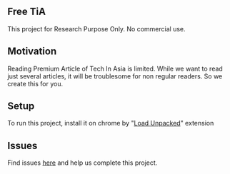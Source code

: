 ## Free TiA
This project for Research Purpose Only. No commercial use.
	
## Motivation
Reading Premium Article of Tech In Asia is limited. While we want to read just several articles, it will be troublesome for non regular readers. So we create this for you.
	
## Setup
To run this project, install it on chrome by "[Load Unpacked](https://developer.chrome.com/docs/extensions/mv3/getstarted/development-basics/#load-unpacked)" extension

## Issues
Find issues [here](https://github.com/ans-4175/chrome-free-tia-reader/issues) and help us complete this project.